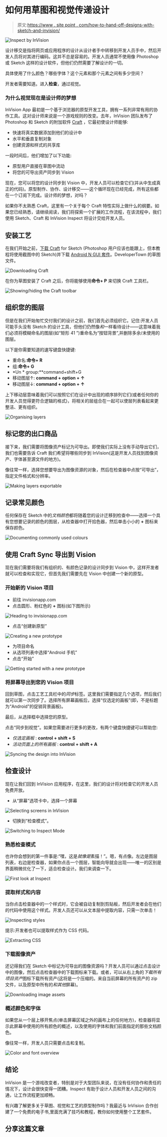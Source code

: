 # 如何用草图和视觉传递设计

> 原文:[https://www . site point . com/how-to-hand-off-designs-with-sketch-and-invision/](https://www.sitepoint.com/how-to-handoff-designs-with-sketch-and-invision/)

![Inspect by InVision](../Images/958eea5b268260005fc9be46674cce57.png)

设计移交是指将网页或应用程序的设计从设计者手中转移到开发人员手中，然后开发人员将对其进行编码。这并不总是容易的。开发人员通常不使用像 Photoshop 或 Sketch 这样的设计软件，但他们仍然需要了解设计的一切。

具体使用了什么颜色？哪些字体？这个元素和那个元素之间有多少空间？

开发者需要知道。进入**检查**，通过视觉。

### 为什么视觉现在是设计师的梦想

InVision App 最初是一个基于浏览器的原型开发工具，拥有一系列非常有用的协作工具。这对设计师来说是一个游戏规则的改变。去年，InVision 团队发布了 Photoshop 和 Sketch 的附加软件 [Craft](https://www.invisionapp.com/craft) ，它最初使设计师能够:

*   快速将真实数据添加到他们的设计中
*   水平和垂直复制对象
*   创建资源和样式的共享库

一段时间后，他们增加了以下功能:

*   原型用户直接在草图中流动
*   将您的可导出资产同步到 Vision

现在，您可以将您的设计同步到 Vision 中，开发人员可以检查它们(并从中生成真正的代码)。原型制作、协作、设计移交——这个循环现在已经完成，所有这些都在一个订阅下完成。设计师的梦想，对吗？

如果你不太熟悉 Craft，这里有一个关于每个 Craft 特性实际上做什么的纲要。如果您已经熟悉，请继续阅读，我们将探索一个扩展的工作流程，在该流程中，我们使用 Sketch、Craft 和 InVision Inspect 将设计交给开发人员。

## 安装工艺

在我们开始之前，[下载 Craft](https://www.invisionapp.com/craft) for Sketch (Photoshop 用户应该也能跟上，但本教程将使用截图中的 Sketch)并下载 [Android N GUI 套件](https://www.sketchappsources.com/free-source/2038-android-n-gui-kit-sketch-freebie-resource.html)。DeveloperTown 的草图文件。

![Downloading Craft](../Images/b96f7a0ddf645e1a10590b429e1b4576.png)

在你为草图安装了 Craft 之后，你将能够使用**命令+ P** 来切换 Craft 工具栏。

![Showing/hiding the Craft toolbar](../Images/0bfe2f3c73c3735197996d34905dead1.png)

## 组织您的图层

但是在我们开始匆忙交付我们的设计之前，我们首先必须组织它。记住:开发人员可能手头没有 Sketch 的设计工具，但他们仍然像*和*一样看待设计——这意味着我们必须将模糊命名的图层(如“矩形 41 ”)重命名为“按钮背景”,并删除多余/未使用的图层。

以下是你需要知道的速写键盘快捷键:

*   重命名:**命令+ R**
*   组:**命令+ G**
*   *Un * group:**command+shift+G
*   移动图层↑: **command + option + ↑**
*   移动图层↓: **command + option + ↑**

上下移动层意味着我们可以按照它们在设计中出现的顺序排列它们(或者任何你的开发人员觉得更符合逻辑的格式)，将相关的层组合在一起可以使层列表看起来更整洁、更有组织。

![Organising layers](../Images/52f22dbaa6f682ba079a9457d682dc8e.png)

## 标记您的出口商品

接下来，我们需要将图像资产标记为可导出。即使我们实际上没有手动导出它们，我们也需要告诉 Craft 我们希望将哪些同步到 InVision(这是开发人员找到图像资产、字体甚至源文件的地方)。

像往常一样，选择您想要导出为图像资源的对象，然后在检查器中点按“可导出”，指定文件格式和分辨率。

![Making layers exportable](../Images/1831d543e571fb6e35a2a0fb18518426.png)

## 记录常见颜色

任何保存在 Sketch 中的*文档颜色*都将随着您的设计迁移到检查中——选择一个具有您想要记录的颜色的图层，从检查器中打开拾色器，然后单击小小的 **+** 图标来保存颜色。

![Documenting commonly used colours](../Images/eed6a3c30041020788e3a444907790f9.png)

## 使用 Craft Sync 导出到 Vision

现在我们需要将我们有组织的、有颜色记录的设计同步到 Vision 中，这样开发者就可以检查和实现它，但首先我们需要先在 Vision 中创建一个新的原型。

### 开始新的 Vision 项目

*   前往 invisionapp.com
*   点击圆形、粉红色的 **+** 图标(如下图所示)

![Heading to invisionapp.com](../Images/e844a7f97ecaa95a38a5ce73b445d771.png)

*   点击“创建新原型”

![Creating a new prototype](../Images/69d9928385d01d2c5d2705b430020445.png)

*   为项目命名
*   从选项列表中选择“Android 手机”
*   点击“开始”

![Getting started with a new prototype](../Images/b34183f636a12648895fce719bd3d95f.png)

### 将屏幕导出到您的 Vision 项目

回到草图，点击工艺工具栏中的*同步*标签。这里我们需要指定几个选项，然后我们就可以第一次同步了。选择所有屏幕画板后，选择“仅选定的画板”(即，不是标题为“Android”的促销背景画板)。

最后，从选择框中选择您的原型。

点击“同步到视觉”。如果您需要进行更多的更改，有两个键盘快捷键可以帮助您:

*   *仅选定画板* : **control + shift + S**
*   *活动页面上的所有画板* : **control + shift + A**

![Syncing the design into InVision](../Images/9cdf2e7dd0873b6167e783fbba200918.png)

## 检查设计

现在让我们回到 InVision 应用程序，在这里，我们的设计将对检查它的开发人员免费开放。

*   从“屏幕”选项卡中，选择一个屏幕

![Selecting screens in InVision](../Images/042aa89ec3e9d64ca3b7317654465fd3.png)

*   切换到“检查模式”。

![Switching to Inspect Mode](../Images/3a4c4276afe11752f12de584004a9b11.png)

### 熟悉检查模式

也许你会想到的第一件事是:“嘿，这是*就像是*素描！”。嗯，有点像。左边是图层列表，右边是检查器，如果你点击一个图层，智能向导就会出现——唯一的区别是界面稍微优化了一下，适合检查设计。我们来调查一下。

![First look at Inspect](../Images/2acbb04f80da5f4c7f7dd234a872519d.png)

### 提取样式和内容

当你点击检查器中的一个样式时，它会被自动复制到剪贴板，然后开发者会在他们的代码中使用这个样式。开发人员还可以从文本层中提取内容，只需一次单击！

![Inspecting styles](../Images/446d2037ff4c89fcb7ff8dfa521601f1.png)

提示:开发者也可以提取样式作为 CSS 代码。

![Extracting CSS](../Images/49f06ecf7d3323153c84974d9bc0df50.png)

### 下载图像资产

还记得我们在 Sketch 中标记为可导出的图像资源吗？开发人员可以通过点击设计中的图像，然后点击检查器中的下载图标来下载。或者，可以从右上角的*下载所有项目资产*图标下载所有资产(这将是一个压缩的。来自当前屏幕的所有资产的 zip 文件，以及原型中所有的*和其他*屏幕)。

![Downloading image assets](../Images/d396896e6ce7f2885d11b7e46c50dcd6.png)

### 概述颜色和字体

如果您从一个层上移开焦点(单击屏幕区域之外的画布上的任何地方)，检查器将显示此屏幕中使用的所有颜色的概述，以及使用的字体和我们前面指定的那些文档颜色。

像往常一样，开发人员只需要点击和复制。

![Color and font overview](../Images/744e33bf31e6c5c2cdc153e71b03058f.png)

## 结论

InVision 是一个游戏改变者，特别是对于大型团队来说，在没有任何协作和责任的情况下，设计会很快变得一团糟。Inspect 有助于设计人员和开发人员之间的沟通，让工作流程更加顺畅。

有兴趣了解更多关于草图、视觉和工艺的原型制作吗？我最近与 InVision 合作创建了一个免费的电子书,里面充满了技巧和教程，教你如何使用整个工艺套件。

## 分享这篇文章
